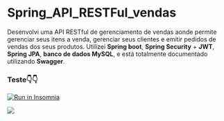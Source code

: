 # Spring_API_RESTFul_vendas
Desenvolvi uma API RESTful de gerenciamento de vendas aonde permite gerenciar seus itens a venda, gerenciar seus clientes e emitir pedidos de vendas dos seus produtos. Utilizei <b>Spring boot</b>, <b>Spring Security</b> + <b>JWT</b>, <b>Spring JPA</b>, <b>banco de dados MySQL</b>, e está totalmente documentado utilizando <b>Swagger</b>.
<h3> Teste👇👇 </h3>
<a href="https://insomnia.rest/run/?label=API%20RESTful%20Vendas&uri=https%3A%2F%2Fgithub.com%2FABNERMATHEUS%2FSpring_API_RESTFul_vendas%2Fblob%2Fmaster%2Fsrc%2Ftest%2FInsomnia_2020-09-09.json" target="_blank"><img src="https://insomnia.rest/images/run.svg" alt="Run in Insomnia"></a>

![](https://media-exp1.licdn.com/dms/image/C5622AQEiAiv0oPS-QA/feedshare-shrink_1280-alternative/0?e=1602720000&v=beta&t=0uDMQmfp4NmJVqcPIEbZd0YzW12e7ZD_xrwQxNBZoQM)
